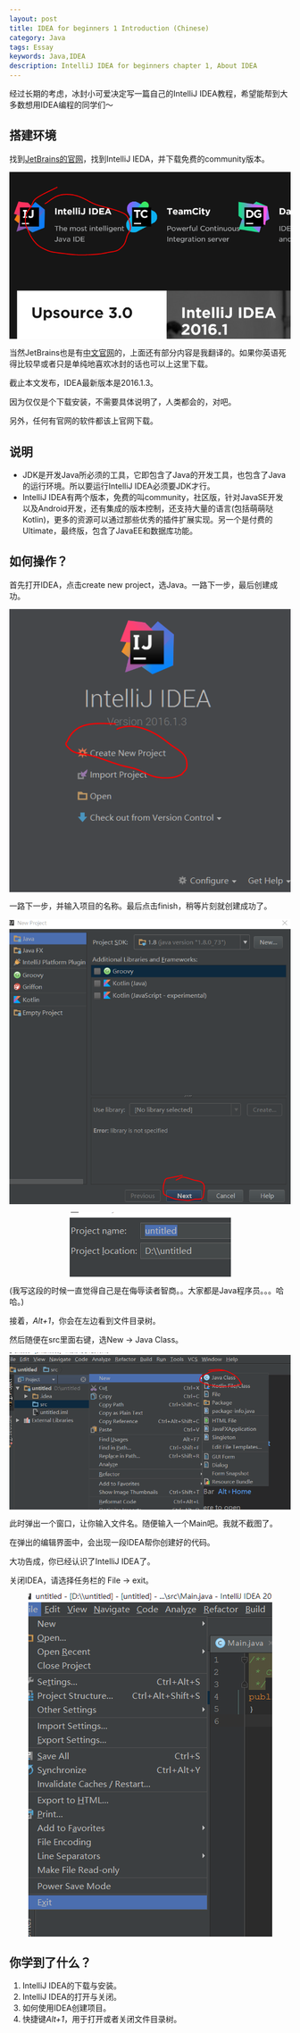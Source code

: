 ```yaml
---
layout: post
title: IDEA for beginners 1 Introduction (Chinese)
category: Java
tags: Essay
keywords: Java,IDEA
description: IntelliJ IDEA for beginners chapter 1, About IDEA
---
```


经过长期的考虑，冰封小可爱决定写一篇自己的IntelliJ IDEA教程，希望能帮到大多数想用IDEA编程的同学们～

## 搭建环境

找到[JetBrains的官网](https://www.jetbrains.com)，找到IntelliJ IEDA，并下载免费的community版本。

<center>
    <p><img src="/../../../assets/images/java/idea_on_web.png" align="center"></p>
</center>

当然JetBrains也是有[中文官网](http://www.jetbrains.com.cn)的，上面还有部分内容是我翻译的。如果你英语死得比较早或者只是单纯地喜欢冰封的话也可以上这里下载。

截止本文发布，IDEA最新版本是2016.1.3。

因为仅仅是个下载安装，不需要具体说明了，人类都会的，对吧。

另外，任何有官网的软件都该上官网下载。

## 说明

+ JDK是开发Java所必须的工具，它即包含了Java的开发工具，也包含了Java的运行环境。所以要运行IntelliJ IDEA必须要JDK才行。
+ IntelliJ IDEA有两个版本，免费的叫community，社区版，针对JavaSE开发以及Android开发，还有集成的版本控制，还支持大量的语言(包括萌萌哒Kotlin)，更多的资源可以通过那些优秀的插件扩展实现。另一个是付费的Ultimate，最终版，包含了JavaEE和数据库功能。


## 如何操作？

首先打开IDEA，点击create new project，选Java。一路下一步，最后创建成功。

<center>
    <p><img src="/../../../assets/images/java/idea1/0.png" align="center"></p>
</center>

一路下一步，并输入项目的名称。最后点击finish，稍等片刻就创建成功了。

<center>
    <p><img src="/../../../assets/images/java/idea1/1.png" align="center"></p>
	<p><img src="/../../../assets/images/java/idea1/2.png" align="center"></p>
</center>

(我写这段的时候一直觉得自己是在侮辱读者智商。。大家都是Java程序员。。。哈哈。)

接着，*Alt+1*，你会在左边看到文件目录树。

然后随便在src里面右键，选New -> Java Class。

<center>
    <p><img src="/../../../assets/images/java/idea1/3.png" align="center"></p>
</center>

此时弹出一个窗口，让你输入文件名。随便输入一个Main吧。我就不截图了。

在弹出的编辑界面中，会出现一段IDEA帮你创建好的代码。

大功告成，你已经认识了IntelliJ IDEA了。

关闭IDEA，请选择任务栏的 File -> exit。

<center>
    <p><img src="/../../../assets/images/java/idea1/4.png" align="center"></p>
</center>

## 你学到了什么？

1. IntelliJ IDEA的下载与安装。
1. IntelliJ IDEA的打开与关闭。
2. 如何使用IDEA创建项目。
3. 快捷键*Alt+1*，用于打开或者关闭文件目录树。


